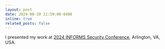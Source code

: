 ```yaml
---
layout: post
date: 2024-08-20 11:59:00-0400
inline: true
related_posts: false
---
```


I presented my work at <a href="https://meetings.informs.org/wordpress/2024security/venue/">2024 INFORMS Security Conference</a>, Arlington, VA, USA.